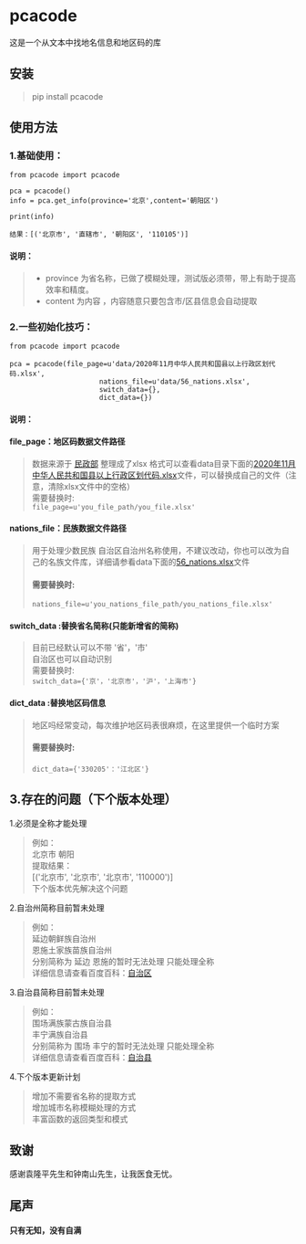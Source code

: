 # pcacode

这是一个从文本中找地名信息和地区码的库<br>

## 安装

> pip install pcacode

## 使用方法

### 1.基础使用：

```
from pcacode import pcacode

pca = pcacode()
info = pca.get_info(province='北京',content='朝阳区')

print(info)
```

```结果：[('北京市', '直辖市', '朝阳区', '110105')]```

#### 说明：<br>

> + province 为省名称，已做了模糊处理，测试版必须带，带上有助于提高效率和精度。<br>
>+ content 为内容 ，内容随意只要包含市/区县信息会自动提取

### 2.一些初始化技巧：

```
from pcacode import pcacode

pca = pcacode(file_page=u'data/2020年11月中华人民共和国县以上行政区划代码.xlsx',
                      nations_file=u'data/56_nations.xlsx',
                      switch_data={},
                      dict_data={})

```
#### 说明：<br>

#### file_page：地区码数据文件路径

> 数据来源于 [民政部](http://www.mca.gov.cn/article/sj/xzqh/2020) 整理成了xlsx 格式可以查看data目录下面的[2020年11月中华人民共和国县以上行政区划代码.xlsx](/datas/2020年11月中华人民共和国县以上行政区划代码.xlsx)文件，可以替换成自己的文件（注意，清除xlsx文件中的空格） <br>
> 需要替换时: <br>
> ```file_page=u'you_file_path/you_file.xlsx'```

#### nations_file：民族数据文件路径

> 用于处理少数民族   自治区自治州名称使用，不建议改动，你也可以改为自己的名族文件库，详细请参看data下面的[56_nations.xlsx](/datas/56_nations.xlsx)文件<br>
> #### 需要替换时: <br>
> ```nations_file=u'you_nations_file_path/you_nations_file.xlsx'```

#### switch_data :替换省名简称(只能新增省的简称)<br>

> 目前已经默认可以不带 '省'，'市' <br>
> 自治区也可以自动识别 <br>
> 需要替换时: <br>
> ```switch_data={'京'，'北京市'，'沪'，'上海市'}```

#### dict_data :替换地区码信息<br>
> 地区吗经常变动，每次维护地区码表很麻烦，在这里提供一个临时方案
> #### 需要替换时: <br>
>  ```dict_data={'330205'：'江北区'}```<br>
## 3.存在的问题（下个版本处理）<br>

1.必须是全称才能处理<br>
> 例如：<br>
> 北京市 朝阳 <br>
> 提取结果：<br>
> [('北京市', '北京市', '北京市', '110000')] <br>
> 下个版本优先解决这个问题 
    
2.自治州简称目前暂未处理<br>
> 例如：<br>
> 延边朝鲜族自治州 <br>
> 恩施土家族苗族自治州<br>
> 分别简称为 延边 恩施的暂时无法处理 只能处理全称<br>
> 详细信息请查看百度百科：[自治区](https://baike.baidu.com/item/%E8%87%AA%E6%B2%BB%E5%B7%9E/1710336?fr=aladdin) <br>
    
3.自治县简称目前暂未处理<br>
> 例如：<br>
> 围场满族蒙古族自治县 <br>
> 丰宁满族自治县 <br>
> 分别简称为 围场 丰宁的暂时无法处理 只能处理全称 <br>
> 详细信息请查看百度百科：[自治县](https://baike.baidu.com/item/%E8%87%AA%E6%B2%BB%E5%8E%BF) <br>

4.下个版本更新计划<br>
> 增加不需要省名称的提取方式 <br>
> 增加城市名称模糊处理的方式 <br>
> 丰富函数的返回类型和模式 <br>

## 致谢<br>
感谢袁隆平先生和钟南山先生，让我医食无忧。<br>
## 尾声
#### 只有无知，没有自满